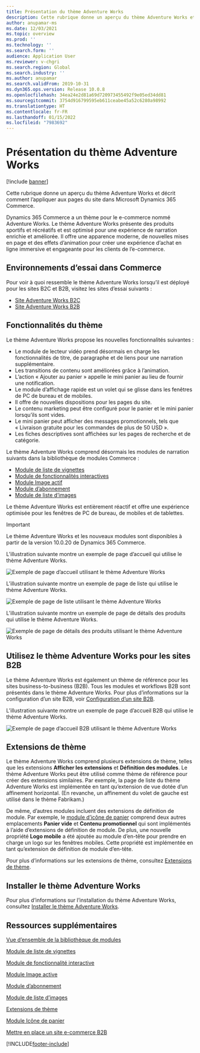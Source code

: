 ```yaml
---
title: Présentation du thème Adventure Works
description: Cette rubrique donne un aperçu du thème Adventure Works et décrit comment l’appliquer aux pages du site dans Microsoft Dynamics 365 Commerce.
author: anupamar-ms
ms.date: 12/03/2021
ms.topic: overview
ms.prod: ''
ms.technology: ''
ms.search.form: ''
audience: Application User
ms.reviewer: v-chgri
ms.search.region: Global
ms.search.industry: ''
ms.author: anupamar
ms.search.validFrom: 2019-10-31
ms.dyn365.ops.version: Release 10.0.8
ms.openlocfilehash: 34ea24e2d81a69d720973455492f9e05ed34dd81
ms.sourcegitcommit: 3754d916799595eb611ceabe45a52c6280a98992
ms.translationtype: HT
ms.contentlocale: fr-FR
ms.lasthandoff: 01/15/2022
ms.locfileid: "7983692"
---
```

# <a name="adventure-works-theme-overview"></a>Présentation du thème Adventure Works

[!include [banner](includes/banner.md)]

Cette rubrique donne un aperçu du thème Adventure Works et décrit comment l’appliquer aux pages du site dans Microsoft Dynamics 365 Commerce.

Dynamics 365 Commerce a un thème pour le e-commerce nommé Adventure Works. Le thème Adventure Works présente des produits sportifs et récréatifs et est optimisé pour une expérience de narration enrichie et améliorée. Il offre une apparence moderne, de nouvelles mises en page et des effets d’animation pour créer une expérience d’achat en ligne immersive et engageante pour les clients de l’e-commerce.

## <a name="trial-environments-in-commerce"></a>Environnements d’essai dans Commerce

Pour voir à quoi ressemble le thème Adventure Works lorsqu’il est déployé pour les sites B2C et B2B, visitez les sites d’essai suivants :

- [Site Adventure Works B2C](https://www.adventure-works.com/)
- [Site Adventure Works B2B](https://www.adventure-works.com/business)

## <a name="theme-capabilities"></a>Fonctionnalités du thème

Le thème Adventure Works propose les nouvelles fonctionnalités suivantes :

- Le module de lecteur vidéo prend désormais en charge les fonctionnalités de titre, de paragraphe et de liens pour une narration supplémentaire.
- Les transitions de contenu sont améliorées grâce à l’animation.
- L’action « Ajouter au panier » appelle le mini panier au lieu de fournir une notification.
- Le module d’affichage rapide est un volet qui se glisse dans les fenêtres de PC de bureau et de mobiles.
- Il offre de nouvelles dispositions pour les pages du site. 
- Le contenu marketing peut être configuré pour le panier et le mini panier lorsqu’ils sont vides.
- Le mini panier peut afficher des messages promotionnels, tels que « Livraison gratuite pour les commandes de plus de 50 USD ».
- Les fiches descriptives sont affichées sur les pages de recherche et de catégorie.

Le thème Adventure Works comprend désormais les modules de narration suivants dans la bibliothèque de modules Commerce :

- [Module de liste de vignettes](tile-list-module.md)
- [Module de fonctionnalités interactives](interactive-feature-module.md)
- [Module Image actif](active-image-module.md)
- [Module d’abonnement](subscribe-module.md)
- [Module de liste d’images](image-list-module.md)

Le thème Adventure Works est entièrement réactif et offre une expérience optimisée pour les fenêtres de PC de bureau, de mobiles et de tablettes.

> [!IMPORTANT]
> Le thème Adventure Works et les nouveaux modules sont disponibles à partir de la version 10.0.20 de Dynamics 365 Commerce.

L’illustration suivante montre un exemple de page d’accueil qui utilise le thème Adventure Works.

![Exemple de page d’accueil utilisant le thème Adventure Works](./media/aw_b2c.PNG)

L’illustration suivante montre un exemple de page de liste qui utilise le thème Adventure Works.

![Exemple de page de liste utilisant le thème Adventure Works](./media/Aw_list.PNG)

L’illustration suivante montre un exemple de page de détails des produits qui utilise le thème Adventure Works.

![Exemple de page de détails des produits utilisant le thème Adventure Works](./media/aw_pdp.PNG)

## <a name="use-the-adventure-works-theme-for-b2b-sites"></a>Utilisez le thème Adventure Works pour les sites B2B

Le thème Adventure Works est également un thème de référence pour les sites business-to-business (B2B). Tous les modules et workflows B2B sont présentés dans le thème Adventure Works. Pour plus d’informations sur la configuration d’un site B2B, voir [Configuration d’un site B2B](./b2b/set-up-b2b-site.md).

L’illustration suivante montre un exemple de page d’accueil B2B qui utilise le thème Adventure Works.

![Exemple de page d’accueil B2B utilisant le thème Adventure Works](./media/aw_b2b.PNG)

## <a name="theme-extensions"></a>Extensions de thème

Le thème Adventure Works comprend plusieurs extensions de thème, telles que les extensions **Afficher les extensions** et **Définition des modules**. Le thème Adventure Works peut être utilisé comme thème de référence pour créer des extensions similaires. Par exemple, la page de liste du thème Adventure Works est implémentée en tant qu’extension de vue dotée d’un affinement horizontal. (En revanche, un affinement du volet de gauche est utilisé dans le thème Fabrikam.)

De même, d’autres modules incluent des extensions de définition de module. Par exemple, le [module d’icône de panier](cart-icon-module.md) comprend deux autres emplacements **Panier vide** et **Contenu promotionnel** qui sont implémentés à l’aide d’extensions de définition de module. De plus, une nouvelle propriété **Logo mobile** a été ajoutée au module d’en-tête pour prendre en charge un logo sur les fenêtres mobiles. Cette propriété est implémentée en tant qu’extension de définition de module d’en-tête.

Pour plus d’informations sur les extensions de thème, consultez [Extensions de thème](e-commerce-extensibility/theme-module-extensions.md).

## <a name="install-the-adventure-works-theme"></a>Installer le thème Adventure Works

Pour plus d’informations sur l’installation du thème Adventure Works, consultez [Installer le thème Adventure Works](install-adventure-works.md).

## <a name="additional-resources"></a>Ressources supplémentaires

[Vue d’ensemble de la bibliothèque de modules](starter-kit-overview.md)

[Module de liste de vignettes](tile-list-module.md)

[Module de fonctionnalité interactive](interactive-feature-module.md)

[Module Image active](active-image-module.md)

[Module d’abonnement](subscribe-module.md)

[Module de liste d’images](image-list-module.md)

[Extensions de thème](e-commerce-extensibility/theme-module-extensions.md)

[Module Icône de panier](cart-icon-module.md)

[Mettre en place un site e-commerce B2B](./b2b/set-up-b2b-site.md)

[!INCLUDE[footer-include](../includes/footer-banner.md)]
